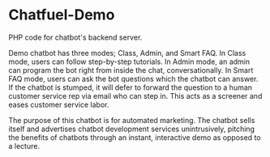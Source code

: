 # Chatfuel-Demo
PHP code for chatbot's backend server.

Demo chatbot has three modes; Class, Admin, and Smart FAQ. In Class mode, users can follow step-by-step tutorials. In Admin mode, an admin can program the bot right from inside the chat, conversationally. In Smart FAQ mode, users can ask the bot questions which the chatbot can answer. If the chatbot is stumped, it will defer to forward the question to a human customer service rep via email who can step in. This acts as a screener and eases customer service labor.

The purpose of this chatbot is for automated marketing. The chatbot sells itself and advertises chatbot development services unintrusively, pitching the benefits of chatbots through an instant, interactive demo as opposed to a lecture.
